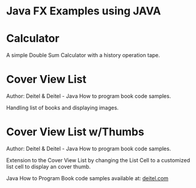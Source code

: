 # Java FX Examples using JAVA

# Calculator
A simple Double Sum Calculator with a history operation tape. 

# Cover View List
Author: Deitel & Deitel - Java How to program book code samples. 

Handling list of books and displaying images.

# Cover View List w/Thumbs
Author: Deitel & Deitel - Java How to program book code samples. 

Extension to the Cover View List by changing the List Cell to a customized list cell to display an cover thumb.


Java How to Program Book code samples available at:
[deitel.com](http://www.deitel.com/Books/Java/JavaHowtoProgram10eEarlyObjects/tabid/3656/Default.aspx)
